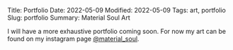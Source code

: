 Title: Portfolio
Date: 2022-05-09
Modified: 2022-05-09
Tags: art, portfolio
Slug: portfolio
Summary: Material Soul Art

I will have a more exhaustive portfolio coming soon. 
For now my art can be found on my instagram page [@material_soul](https://www.instagram.com/material_soul/).
